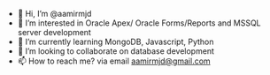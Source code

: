- 👋 Hi, I’m @aamirmjd
- 👀 I’m interested in Oracle Apex/ Oracle Forms/Reports and MSSQL server development
- 🌱 I’m currently learning MongoDB, Javascript, Python
- 💞️ I’m looking to collaborate on database development
- 📫 How to reach me? via email aamirmjd@gmail.com

<!---
aamirmjd/aamirmjd is a ✨ special ✨ repository because its `README.md` (this file) appears on your GitHub profile.
You can click the Preview link to take a look at your changes.
--->

